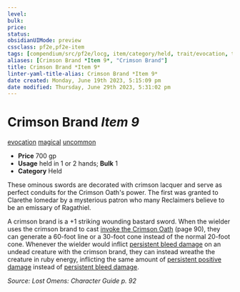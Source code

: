 ```yaml
---
level:
bulk:
price:
status:
obsidianUIMode: preview
cssclass: pf2e,pf2e-item
tags: [compendium/src/pf2e/locg, item/category/held, trait/evocation, trait/magical, trait/uncommon]
aliases: [Crimson Brand *Item 9*, "Crimson Brand"]
title: Crimson Brand *Item 9*
linter-yaml-title-alias: Crimson Brand *Item 9*
date created: Monday, June 19th 2023, 5:15:09 pm
date modified: Thursday, June 29th 2023, 5:31:02 pm
---
```


# Crimson Brand *Item 9*

[evocation](rules/traits/evocation.md) [magical](rules/traits/magical.md) [uncommon](rules/traits/uncommon.md)  

- **Price** 700 gp
- **Usage** held in 1 or 2 hands; **Bulk** 1
- **Category** Held

These ominous swords are decorated with crimson lacquer and serve as perfect conduits for the Crimson Oath's power. The first was granted to Clarethe Iomedar by a mysterious patron who many Reclaimers believe to be an emissary of Ragathiel.

A crimson brand is a +1 striking wounding bastard sword. When the wielder uses the crimson brand to cast [invoke the Crimson Oath](compendium/spells/invoke-the-crimson-oath-locg.md) (page 90), they can generate a 60-foot line or a 30-foot cone instead of the normal 20-foot cone. Whenever the wielder would inflict [persistent bleed damage](rules/conditions.md#Persistent%20Damage) on an undead creature with the crimson brand, they can instead wreathe the creature in ruby energy, inflicting the same amount of [persistent positive damage](rules/conditions.md#Persistent%20Damage) instead of [persistent bleed damage](rules/conditions.md#Persistent%20Damage).

*Source: Lost Omens: Character Guide p. 92*
